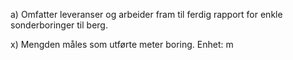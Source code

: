 a) Omfatter leveranser og arbeider fram til ferdig rapport for enkle sonderboringer til berg.

x) Mengden måles som utførte meter boring. Enhet: m


